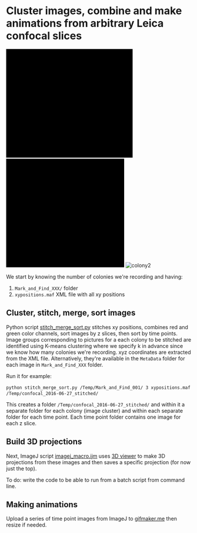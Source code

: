 # Cluster images, combine and make animations from arbitrary Leica confocal slices

![colony2](animations/colony_00_ani.gif)
![colony2](animations/colony_01_ani.gif)
![colony2](animations/colony_02_ani.gif)

We start by knowing the number of colonies we're recording and having:

1. ``Mark_and_Find_XXX/`` folder
2. ``xypositions.maf`` XML file with all xy positions

## Cluster, stitch, merge, sort images

Python script [stitch_merge_sort.py](stitch_merge_sort.py) stitches xy positions, combines red and green color channels, sort images by z slices, then sort by time points. Image groups corresponding to pictures for a each colony to be stitched are identified using K-means clustering where we specify k in advance since we know how many colonies we're recording. xyz coordinates are extracted from the XML file. Alternatively, they're available in the ``MetaData`` folder for each image in ``Mark_and_Find_XXX`` folder.

Run it for example:

```
python stitch_merge_sort.py /Temp/Mark_and_Find_001/ 3 xypositions.maf /Temp/confocal_2016-06-27_stitched/
```

This creates a folder ``/Temp/confocal_2016-06-27_stitched/`` and within it a separate folder for each colony (image cluster) and within each separate folder for each time point. Each time point folder contains one image for each z slice.

## Build 3D projections

Next, ImageJ script [imagej_macro.ijm](imagej_macro.ijm) uses [3D viewer](http://3dviewer.neurofly.de/) to make 3D projections from these images and then saves a specific projection (for now just the top).

To do: write the code to be able to run from a batch script from command line.

## Making animations

Upload a series of time point images from ImageJ to [gifmaker.me](http://gifmaker.me) then resize if needed.
